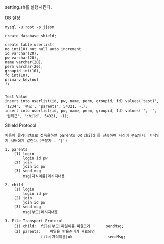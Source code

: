 setting.sh를 실행시킨다.

DB 설정
	
	mysql -u root -p jjssm

	create database shield;
	
	create table userlist(
	no int(10) not null auto_increment,
	id varchar(20),
	pw varchar(20),
	name varchar(20),
	perm varchar(20),
	groupid int(10),
	fd int(10),
	primary key(no)
	);

	
	Test Value
	insert into userlist(id, pw, name, perm, groupid, fd) values('test1', '1234', '부모', 'parents', 54321, -1);
	insert into userlist(id, pw, name, perm, groupid, fd) values('', '', '권회근', 'child', 54321, -1);

Shield Protocol

	처음에 클라이언트로 접속을하면 parents OR child 를 전송하여 자신이 부모인지, 자식인지 서버에게 알린다.(구분자 : '|')

	1. parents
		(1) login
			login id pw
		(2) join
			join id pw
		(3) send msg
			msg|자식이름|메시지내용
	
	2. child
		(1) login
			login id pw
		(2) join
			join id pw
		(3) send msg
			msg|부모|메시지내용

	3. File Transport Protocol
		(1) child:	file|부모|파일이름 파일크기		sendMsg;
		(2) parents:	파일을 받을준비가 완료되면
					file|자식이름|ok				sendMsg;

